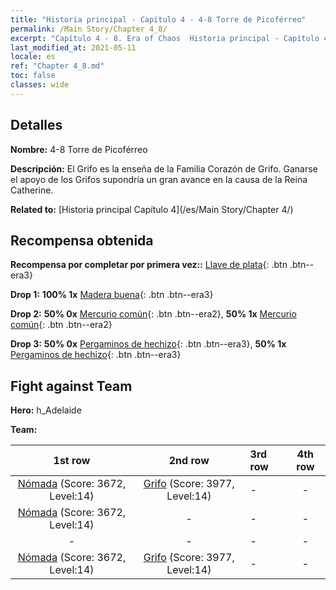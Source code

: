 ```yaml
---
title: "Historia principal - Capítulo 4 - 4-8 Torre de Picoférreo"
permalink: /Main Story/Chapter 4_8/
excerpt: "Capítulo 4 - 8. Era of Chaos  Historia principal - Capítulo 4_8. 4-8 Torre de Picoférreo"
last_modified_at: 2021-05-11
locale: es
ref: "Chapter 4_8.md"
toc: false
classes: wide
---
```


## Detalles

 **Nombre:** 4-8 Torre de Picoférreo

 **Descripción:** El Grifo es la enseña de la Familia Corazón de Grifo. Ganarse el apoyo de los Grifos supondría un gran avance en la causa de la Reina Catherine.

 **Related to:** [Historia principal Capítulo 4](/es/Main Story/Chapter 4/)

## Recompensa obtenida

 **Recompensa por completar por primera vez::** [Llave de plata](/ItemsES/con_693/){: .btn .btn--era3}

 **Drop 1:** **100% 1x** [Madera buena](/ItemsES/mat_13/){: .btn .btn--era3}

 **Drop 2:** **50% 0x** [Mercurio común](/ItemsES/mat_8/){: .btn .btn--era2}, **50% 1x** [Mercurio común](/ItemsES/mat_8/){: .btn .btn--era2}

 **Drop 3:** **50% 0x** [Pergaminos de hechizo](/ItemsES/con_694/){: .btn .btn--era3}, **50% 1x** [Pergaminos de hechizo](/ItemsES/con_694/){: .btn .btn--era3}


## Fight against Team
 **Hero:** h_Adelaide

 **Team:**


  | 1st row | 2nd row | 3rd row | 4th row |
  |:----:|:----:|:----|:----:|
  | [Nómada](/es/units/Nomad/) (Score: 3672, Level:14)  | [Grifo](/es/units/Griffin/) (Score: 3977, Level:14)  | - | - |
  | [Nómada](/es/units/Nomad/) (Score: 3672, Level:14)  | - | - | - |
  | - | - | - | - |
  | [Nómada](/es/units/Nomad/) (Score: 3672, Level:14)  | [Grifo](/es/units/Griffin/) (Score: 3977, Level:14)  | - | - |


